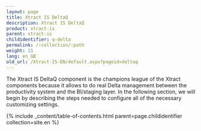 ```yaml
---
layout: page
title: Xtract IS DeltaQ
description: Xtract IS DeltaQ
product: xtract-is
parent: xtract-is
childidentifier: q-delta
permalink: /:collection/:path
weight: 11
lang: en_GB
old_url: /Xtract-IS-EN/default.aspx?pageid=deltaq
---
```


The Xtract IS DeltaQ component is the champions league of the Xtract components because it allows to do real Delta management between the productivity system and the BI/staging layer. In the following section, we will begin by describing the steps needed to configure all of the necessary customizing settings.

{% include _content/table-of-contents.html parent=page.childidentifier collection=site.en %}